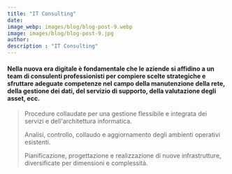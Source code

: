 ```yaml
---
title: "IT Consulting"
date:
image_webp: images/blog/blog-post-9.webp
image: images/blog/blog-post-9.jpg
author:
description : "IT Consulting"
---
```


#### Nella nuova era digitale è fondamentale che le aziende si affidino a un team di consulenti professionisti per compiere scelte strategiche e sfruttare adeguate competenze nel campo della manutenzione della rete, della gestione dei dati, del servizio di supporto, della valutazione degli asset, ecc.

> Procedure collaudate per una gestione flessibile e integrata dei servizi e dell'architettura informatica.
>
> Analisi, controllo, collaudo e aggiornamento degli ambienti operativi esistenti.
>
> Pianificazione, progettazione e realizzazione di nuove infrastrutture, diversificate per dimensioni e complessità.
